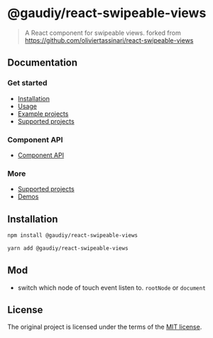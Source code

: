 # @gaudiy/react-swipeable-views

> A React component for swipeable views.
forked from https://github.com/oliviertassinari/react-swipeable-views


## Documentation
### Get started
- [Installation](https://react-swipeable-views.com/getting-started/installation/)
- [Usage](https://react-swipeable-views.com/getting-started/usage/)
- [Example projects](https://react-swipeable-views.com/getting-started/example-projects/)
- [Supported projects](https://react-swipeable-views.com/getting-started/example-projects/)
### Component API
- [Component API](https://react-swipeable-views.com/api/api/)
### More
- [Supported projects](https://react-swipeable-views.com/getting-started/example-projects/)
- [Demos](https://react-swipeable-views.com/demos/demos/)

## Installation

```sh
npm install @gaudiy/react-swipeable-views
```

```sh
yarn add @gaudiy/react-swipeable-views
```

## Mod

- switch which node of touch event listen to. `rootNode` or `document`

## License

The original project is licensed under the terms of the
[MIT license](https://github.com/oliviertassinari/react-swipeable-views/blob/master/LICENSE).
